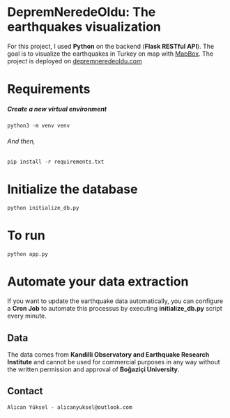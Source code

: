 # DepremNeredeOldu: The earthquakes visualization

For this project, I used **Python** on the backend (**Flask RESTful API**). The goal is to visualize the earthquakes in Turkey on map with [MapBox](https://www.mapbox.com). The project is deployed on [depremneredeoldu.com](https://depremneredeoldu.com)

# Requirements

##### Create a new virtual environment
    python3 -m venv venv

###### And then,

    pip install -r requirements.txt

# Initialize the database

    python initialize_db.py

# To run

    python app.py

# Automate your data extraction

If you want to update the earthquake data automatically, you can configure a **Cron Job** to automate this processus by executing **initialize_db.py** script every minute.


## Data

The data comes from **Kandilli Observatory and Earthquake Research Institute** and cannot be used for commercial purposes in any way without the written permission and approval of **Boğaziçi University**.


## Contact

    Alican Yüksel - alicanyuksel@outlook.com